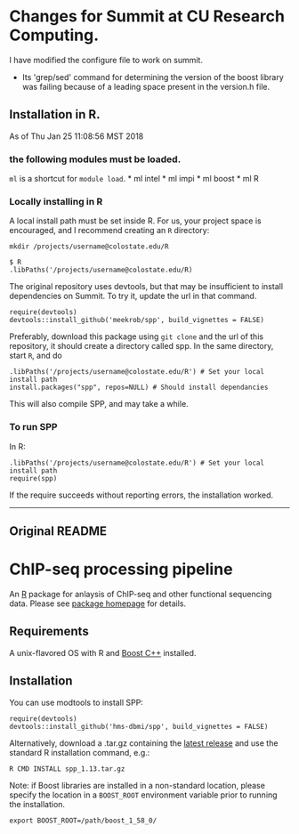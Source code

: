 # Changes for Summit at CU Research Computing.
I have modified the configure file to work on summit. 
* Its 'grep/sed' command for determining the version of the boost library was failing because of a leading space present in the version.h file.
## Installation in R.
As of Thu Jan 25 11:08:56 MST 2018

### the following modules must be loaded.
`ml` is a shortcut for `module load`.
    * ml intel
    * ml impi
    * ml boost
    * ml R

### Locally installing in R

A local install path must be set inside R. For us, your project space is encouraged, and I recommend creating an `R` directory: 
```
mkdir /projects/username@colostate.edu/R
```

```
$ R
.libPaths('/projects/username@colostate.edu/R)
```

The original repository uses devtools, but that may be insufficient to install dependencies on Summit. To try it, update the url in that command.

```
require(devtools)
devtools::install_github('meekrob/spp', build_vignettes = FALSE)
```

Preferably, download this package using `git clone` and the url of this repository, it should create a directory called spp. In the same directory, start `R`, and do
```
.libPaths('/projects/username@colostate.edu/R') # Set your local install path
install.packages("spp", repos=NULL) # Should install dependancies
```
This will also compile SPP, and may take a while.

### To run SPP
In R:
```
.libPaths('/projects/username@colostate.edu/R') # Set your local install path
require(spp)
```
If the require succeeds without reporting errors, the installation worked.

---
Original README
---

# ChIP-seq processing pipeline
An [R](https://www.r-project.org/) package for anlaysis of ChIP-seq and other functional sequencing data.
Please see [package homepage](http://compbio.med.harvard.edu/Supplements/ChIP-seq/) for details.

## Requirements
A unix-flavored OS with R and [Boost C++](https://www.boost.org/) installed.

## Installation
You can use modtools to install SPP:
```
require(devtools)
devtools::install_github('hms-dbmi/spp', build_vignettes = FALSE)
```
Alternatively, download a .tar.gz containing the [latest release](https://github.com/hms-dbmi/spp/releases) and use the standard R installation command, e.g.:
```
R CMD INSTALL spp_1.13.tar.gz
```

Note: if Boost libraries are installed in a non-standard location, please specify the location in a `BOOST_ROOT` environment variable prior to running the installation.
```
export BOOST_ROOT=/path/boost_1_58_0/
```
